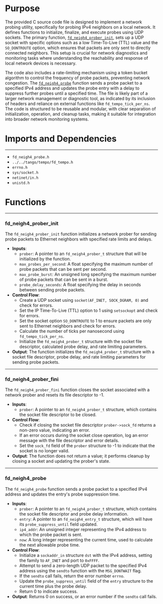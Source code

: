 # Purpose
The provided C source code file is designed to implement a network probing utility, specifically for probing IPv4 neighbors on a local network. It defines functions to initialize, finalize, and execute probes using UDP sockets. The primary function, [`fd_neigh4_prober_init`](#fd_neigh4_prober_init), sets up a UDP socket with specific options such as a low Time-To-Live (TTL) value and the `SO_DONTROUTE` option, which ensures that packets are only sent to directly connected neighbors. This setup is crucial for network diagnostics and monitoring tasks where understanding the reachability and response of local network devices is necessary.

The code also includes a rate-limiting mechanism using a token bucket algorithm to control the frequency of probe packets, preventing network congestion. The [`fd_neigh4_probe`](#fd_neigh4_probe) function sends a probe packet to a specified IPv4 address and updates the probe entry with a delay to suppress further probes until a specified time. The file is likely part of a larger network management or diagnostic tool, as indicated by its inclusion of headers and reliance on external functions like `fd_tempo_tick_per_ns`. The code is structured to be reusable and modular, with clear separation of initialization, operation, and cleanup tasks, making it suitable for integration into broader network monitoring systems.
# Imports and Dependencies

---
- `fd_neigh4_probe.h`
- `../../tango/tempo/fd_tempo.h`
- `errno.h`
- `sys/socket.h`
- `netinet/in.h`
- `unistd.h`


# Functions

---
### fd\_neigh4\_prober\_init<!-- {{#callable:fd_neigh4_prober_init}} -->
The `fd_neigh4_prober_init` function initializes a network prober for sending probe packets to Ethernet neighbors with specified rate limits and delays.
- **Inputs**:
    - `prober`: A pointer to an `fd_neigh4_prober_t` structure that will be initialized by the function.
    - `max_probes_per_second`: A float specifying the maximum number of probe packets that can be sent per second.
    - `max_probe_burst`: An unsigned long specifying the maximum number of probe packets that can be sent in a burst.
    - `probe_delay_seconds`: A float specifying the delay in seconds between sending probe packets.
- **Control Flow**:
    - Create a UDP socket using `socket(AF_INET, SOCK_DGRAM, 0)` and check for errors.
    - Set the IP Time-To-Live (TTL) option to 1 using `setsockopt` and check for errors.
    - Set the socket option `SO_DONTROUTE` to 1 to ensure packets are only sent to Ethernet neighbors and check for errors.
    - Calculate the number of ticks per nanosecond using `fd_tempo_tick_per_ns`.
    - Initialize the `fd_neigh4_prober_t` structure with the socket file descriptor, calculated probe delay, and rate limiting parameters.
- **Output**: The function initializes the `fd_neigh4_prober_t` structure with a socket file descriptor, probe delay, and rate limiting parameters for sending probe packets.


---
### fd\_neigh4\_prober\_fini<!-- {{#callable:fd_neigh4_prober_fini}} -->
The `fd_neigh4_prober_fini` function closes the socket associated with a network prober and resets its file descriptor to -1.
- **Inputs**:
    - `prober`: A pointer to an `fd_neigh4_prober_t` structure, which contains the socket file descriptor to be closed.
- **Control Flow**:
    - Check if closing the socket file descriptor `prober->sock_fd` returns a non-zero value, indicating an error.
    - If an error occurs during the socket close operation, log an error message with the file descriptor and error details.
    - Set the `sock_fd` field of the `prober` structure to -1 to indicate that the socket is no longer valid.
- **Output**: The function does not return a value; it performs cleanup by closing a socket and updating the prober's state.


---
### fd\_neigh4\_probe<!-- {{#callable:fd_neigh4_probe}} -->
The `fd_neigh4_probe` function sends a probe packet to a specified IPv4 address and updates the entry's probe suppression time.
- **Inputs**:
    - `prober`: A pointer to an `fd_neigh4_prober_t` structure, which contains the socket file descriptor and probe delay information.
    - `entry`: A pointer to an `fd_neigh4_entry_t` structure, which will have its `probe_suppress_until` field updated.
    - `ip4_addr`: An unsigned integer representing the IPv4 address to which the probe packet is sent.
    - `now`: A long integer representing the current time, used to calculate the next allowable probe time.
- **Control Flow**:
    - Initialize a `sockaddr_in` structure `dst` with the IPv4 address, setting the family to `AF_INET` and port to `0xFFFF`.
    - Attempt to send a zero-length UDP packet to the specified IPv4 address using the `sendto` function with the `MSG_DONTWAIT` flag.
    - If the `sendto` call fails, return the error number `errno`.
    - Update the `probe_suppress_until` field of the `entry` structure to the current time plus the probe delay.
    - Return 0 to indicate success.
- **Output**: Returns 0 on success, or an error number if the `sendto` call fails.


